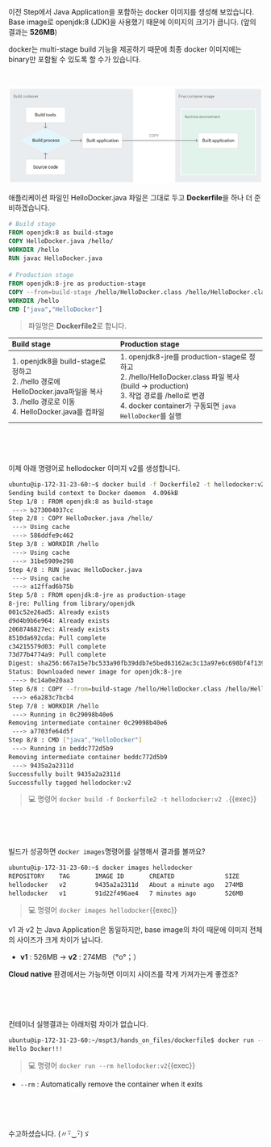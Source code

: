 이전 Step에서 Java Application을 포함하는 docker 이미지를 생성해 보았습니다.  
Base image로 openjdk:8 (JDK)을 사용했기 때문에 이미지의 크기가 큽니다. (앞의 결과는 **526MB**)

docker는 multi-stage build 기능을 제공하기 때문에 최종 docker 이미지에는 binary만 포함될 수 있도록 할 수가 있습니다.

<br>

![h:300](./img/docker_multi_stage_build.PNG)
<br>

애플리케이션 파일인 HelloDocker.java 파일은 그대로 두고 **Dockerfile**을 하나 더 준비하겠습니다.
```dockerfile
# Build stage
FROM openjdk:8 as build-stage
COPY HelloDocker.java /hello/
WORKDIR /hello
RUN javac HelloDocker.java

# Production stage
FROM openjdk:8-jre as production-stage
COPY --from=build-stage /hello/HelloDocker.class /hello/HelloDocker.class
WORKDIR /hello
CMD ["java","HelloDocker"]
```
> 파일명은 **Dockerfile2**로 합니다.

| Build stage | Production stage |
| :--- | :--- |
| 1. openjdk8을 build-stage로 정하고<br>2. /hello 경로에 HelloDocker.java파일을 복사<br>3. /hello 경로로 이동<br>4. HelloDocker.java를 컴파일 | 1. openjdk8-jre를 production-stage로 정하고<br>2. /hello/HelloDocker.class 파일 복사 (build -> production)<br>3. 작업 경로를 /hello로 변경<br>4. docker container가 구동되면 `java HelloDocker`를 실행 |

<br><br><br>

이제 아래 명령어로 hellodocker 이미지 v2를 생성합니다.
```bash
ubuntu@ip-172-31-23-60:~$ docker build -f Dockerfile2 -t hellodocker:v2 .
Sending build context to Docker daemon  4.096kB
Step 1/8 : FROM openjdk:8 as build-stage
 ---> b273004037cc
Step 2/8 : COPY HelloDocker.java /hello/
 ---> Using cache
 ---> 586ddfe9c462
Step 3/8 : WORKDIR /hello
 ---> Using cache
 ---> 31be5909e298
Step 4/8 : RUN javac HelloDocker.java
 ---> Using cache
 ---> a12ffad6b75b
Step 5/8 : FROM openjdk:8-jre as production-stage
8-jre: Pulling from library/openjdk
001c52e26ad5: Already exists
d9d4b9b6e964: Already exists
2068746827ec: Already exists
8510da692cda: Pull complete
c34215579d03: Pull complete
73d77b4774a9: Pull complete
Digest: sha256:667a15e7bc533a90fb39ddb7e5bed63162ac3c13a97e6c698bf4f139f51b7d33
Status: Downloaded newer image for openjdk:8-jre
 ---> 0c14a0e20aa3
Step 6/8 : COPY --from=build-stage /hello/HelloDocker.class /hello/HelloDocker.class
 ---> e6a283c7bcb4
Step 7/8 : WORKDIR /hello
 ---> Running in 0c29098b40e6
Removing intermediate container 0c29098b40e6
 ---> a7703fe64d5f
Step 8/8 : CMD ["java","HelloDocker"]
 ---> Running in beddc772d5b9
Removing intermediate container beddc772d5b9
 ---> 9435a2a2311d
Successfully built 9435a2a2311d
Successfully tagged hellodocker:v2
```

> 💻 명령어 `docker build -f Dockerfile2 -t hellodocker:v2 .`{{exec}}

<br><br><br>

빌드가 성공하면 `docker images`명령어를 실행해서 결과를 볼까요?
```bash
ubuntu@ip-172-31-23-60:~$ docker images hellodocker
REPOSITORY    TAG       IMAGE ID       CREATED              SIZE
hellodocker   v2        9435a2a2311d   About a minute ago   274MB
hellodocker   v1        91d22f496ae4   7 minutes ago        526MB
```

> 💻 명령어 `docker images hellodocker`{{exec}}

v1 과 v2 는 Java Application은 동일하지만, base image의 차이 때문에 이미지 전체의 사이즈가 크게 차이가 납니다.
- **v1** : 526MB -> **v2** : 274MB   （°o°；）

**Cloud native** 환경에서는 가능하면 이미지 사이즈를 작게 가져가는게 좋겠죠?

<br><br><br>

컨테이너 실행결과는 아래처럼 차이가 없습니다.
```bash
ubuntu@ip-172-31-23-60:~/mspt3/hands_on_files/dockerfile$ docker run --rm hellodocker:v2
Hello Docker!!!
```

> 💻 명령어 `docker run --rm hellodocker:v2`{{exec}}
- `--rm` : Automatically remove the container when it exits

<br><br><br>

수고하셨습니다. (〃･ิ‿･ิ)ゞ